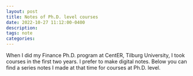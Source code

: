 ```yaml
---
layout: post
title: Notes of Ph.D. level courses
date: 2022-10-27 11:12:00-0400
description:  
tags: note  
categories: 
---
```


When I did my Finance Ph.D. program at CentER, Tilburg University, I took courses in the first two years. I prefer to make digital notes. Below you can find a series notes I made at that time for courses at Ph.D. level. 